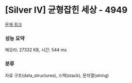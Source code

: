 # [Silver IV] 균형잡힌 세상 - 4949 

[문제 링크](https://www.acmicpc.net/problem/4949) 

### 성능 요약

메모리: 27332 KB, 시간: 544 ms

### 분류

자료 구조(data_structures), 스택(stack), 문자열(string)


